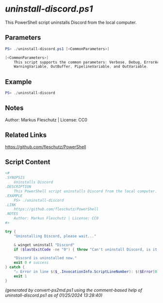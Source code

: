 *uninstall-discord.ps1*
================

This PowerShell script uninstalls Discord from the local computer.

Parameters
----------
```powershell
PS> ./uninstall-discord.ps1 [<CommonParameters>]

[<CommonParameters>]
    This script supports the common parameters: Verbose, Debug, ErrorAction, ErrorVariable, WarningAction, 
    WarningVariable, OutBuffer, PipelineVariable, and OutVariable.
```

Example
-------
```powershell
PS> ./uninstall-discord

```

Notes
-----
Author: Markus Fleschutz | License: CC0

Related Links
-------------
https://github.com/fleschutz/PowerShell

Script Content
--------------
```powershell
<#
.SYNOPSIS
	Uninstalls Discord
.DESCRIPTION
	This PowerShell script uninstalls Discord from the local computer.
.EXAMPLE
	PS> ./uninstall-discord
.LINK
	https://github.com/fleschutz/PowerShell
.NOTES
	Author: Markus Fleschutz | License: CC0
#>

try {
	"Uninstalling Discord, please wait..."

	& winget uninstall "Discord"
	if ($lastExitCode -ne "0") { throw "Can't uninstall Discord, is it installed?" }

	"Discord is uninstalled now."
	exit 0 # success
} catch {
	"⚠️ Error in line $($_.InvocationInfo.ScriptLineNumber): $($Error[0])"
	exit 1
}
```

*(generated by convert-ps2md.ps1 using the comment-based help of uninstall-discord.ps1 as of 01/25/2024 13:28:40)*
